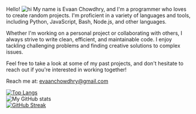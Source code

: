 Hello! ![hi](https://user-images.githubusercontent.com/18350557/176309783-0785949b-9127-417c-8b55-ab5a4333674e.gif)
My name is Evaan Chowdhry, and I'm a programmer who loves to create random projects. I'm proficient in a variety of languages and tools, including Python, JavaScript, Bash, Node.js, and other languages.

Whether I'm working on a personal project or collaborating with others, I always strive to write clean, efficient, and maintainable code. I enjoy tackling challenging problems and finding creative solutions to complex issues.

Feel free to take a look at some of my past projects, and don't hesitate to reach out if you're interested in working together!

Reach me at: evaanchowdhry@gmail.com

[![Top Langs](https://github-readme-stats.vercel.app/api/top-langs/?username=Phantom8015&size_weight=0.5&count_weight=0.5&theme=gradient)](https://github.com/Phantom8015)  
![My GitHub stats](https://github-readme-stats.vercel.app/api?username=Phantom8015&show_icons=true&theme=gradient)  
[![GitHub Streak](https://github-readme-streak-stats.herokuapp.com?user=Phantom8015)](https://git.io/streak-stats)  
  

